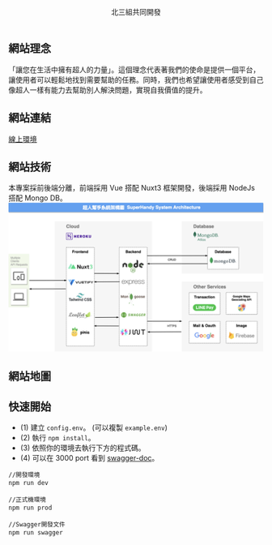 
<p align="center">
  北三組共同開發<br></a>
<br>

</p>

## 網站理念
「讓您在生活中擁有超人的力量」。這個理念代表著我們的使命是提供一個平台，讓使用者可以輕鬆地找到需要幫助的任務。同時，我們也希望讓使用者感受到自己像超人一樣有能力去幫助別人解決問題，實現自我價值的提升。

## 網站連結
[線上環境](https://superhandy-frontend.zeabur.app/)

## 網站技術
本專案採前後端分離，前端採用 Vue 搭配 Nuxt3 框架開發，後端採用 NodeJs 搭配 Mongo DB。
<img src="./image/system-structure.png">

## 網站地圖

## 快速開始

-   (1) 建立 `config.env`。 (可以複製 `example.env`)
-   (2) 執行 `npm install`。
-   (3) 依照你的環境去執行下方的程式碼。
-   (4) 可以在 3000 port 看到 [swagger-doc](http://localhost:3000/api-doc/)。

```
//開發環境
npm run dev

//正式機環境
npm run prod

//Swagger開發文件
npm run swagger

```
